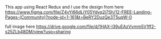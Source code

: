 This app using React Redux and I use the design from here https://www.figma.com/file/Z4vYi66dLiY05Ydvq2i7Sh/12-FREE-Landing-Pages-(Community)?node-id=1-161&t=BeRY2DuzQe3T5uqW-0

full image here https://drive.google.com/file/d/1HAX-I39uEAzVvmm5V1ff2-s25ZLb48DM/view?usp=sharing
